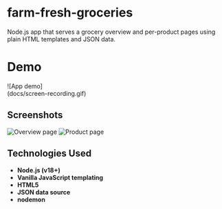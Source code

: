 # farm-fresh-groceries
Node.js app that serves a grocery overview and per-product pages using plain HTML templates and JSON data.

# Demo
![App demo] <br />
(docs/screen-recording.gif)

## Screenshots
![Overview page](docs/overview.png)
![Product page](docs/product.png)

## Technologies Used
- **Node.js (v18+)** 
- **Vanilla JavaScript templating** 
- **HTML5** 
- **JSON data source** 
- **nodemon**

